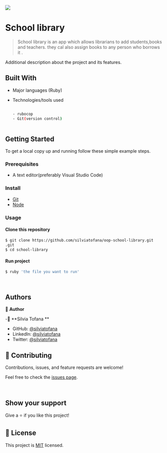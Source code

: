 
![](https://img.shields.io/badge/school-library-blue)

# School library
>School library is an app which allows librarians to add students,books and teachers. they cal also assign books to any person who borrows it .






Additional description about the project and its features.
## Built With

- Major languages (Ruby)
- Technologies/tools used 

  
  ``` bash
 
  - rubocop
  - Git(version control)
 

  ```


## Getting Started

To get a local copy up and running follow these simple example steps.

### Prerequisites
 - A text editor(preferably Visual Studio Code)
### Install
  -  [Git](https://git-scm.com/downloads)
  -  [Node](https://nodejs.org/en/download/)
### Usage
#### Clone this repository

```bash
$ git clone https://github.com/silviatofana/oop-school-library.git
.git
$ cd school-library

```
#### Run project

```bash
$ ruby 'the file you want to run'
```

  <br>




## Authors

👤 **Author**

-👤 **Silvia Tofana **

- GitHub: [@silviatofana](https://github.com/silviatofana)
- LinkedIn: [@silviatofana](www.linkedin.com/in/silvia-tofana-10b852186)
- Twitter: [@silviatofana](https://twitter.com/SilviaTofana)
## 🤝 Contributing

Contributions, issues, and feature requests are welcome!

Feel free to check the [issues page](https://github.com/mugishasam123/school-library/issues).

<br>

## Show your support

Give a ⭐️ if you like this project!

## 📝 License

This project is [MIT](https://opensource.org/licenses/MIT) licensed.